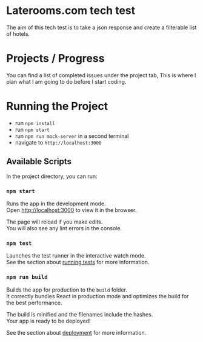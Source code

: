# Laterooms.com tech test
The aim of this tech test is to take a json response and create a filterable list of hotels.

# Projects / Progress
You can find a list of completed issues under the project tab, This is where I plan what I am going to do before I start coding.

# Running the Project
- run `npm install`
- run `npm start`
- run `npm run mock-server` in a second terminal
- navigate to `http://localhost:3000`

## Available Scripts

In the project directory, you can run:

### `npm start`

Runs the app in the development mode.<br>
Open [http://localhost:3000](http://localhost:3000) to view it in the browser.

The page will reload if you make edits.<br>
You will also see any lint errors in the console.

### `npm test`

Launches the test runner in the interactive watch mode.<br>
See the section about [running tests](https://facebook.github.io/create-react-app/docs/running-tests) for more information.

### `npm run build`

Builds the app for production to the `build` folder.<br>
It correctly bundles React in production mode and optimizes the build for the best performance.

The build is minified and the filenames include the hashes.<br>
Your app is ready to be deployed!

See the section about [deployment](https://facebook.github.io/create-react-app/docs/deployment) for more information.
